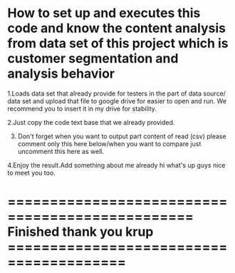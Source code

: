 
 
# How to set up and executes this code and know the content analysis from data set of this project which is customer segmentation and analysis behavior

1.Loads data set that already provide for testers in the part of data source/ data set and upload that file to google drive for easier to open and run. We recommend you to insert it in my drive for stability.

2.Just copy the code text base that we already provided.

3. Don't forget when you want to output part content of read (csv) please comment only this here below/when you want to compare just uncomment this here as well.

4.Enjoy the result.Add something about me already hi what's up guys nice to meet you too.
# ================================================ Finished thank you krup ======================================== #
